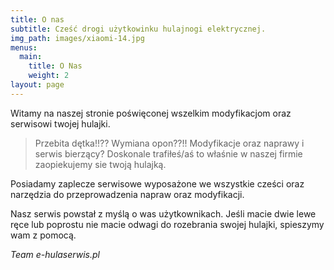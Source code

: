 ```yaml
---
title: O nas
subtitle: Cześć drogi użytkowinku hulajnogi elektrycznej.
img_path: images/xiaomi-14.jpg
menus:
  main:
    title: O Nas
    weight: 2
layout: page
---
```


Witamy na naszej stronie poświęconej wszelkim modyfikacjom oraz serwisowi twojej hulajki.

>Przebita dętka!!?? Wymiana opon??!! Modyfikacje oraz naprawy i serwis bierzący? Doskonale trafiłeś/aś to właśnie w naszej firmie zaopiekujemy sie twoją hulajką.

Posiadamy zaplecze serwisowe wyposażone we wszystkie cześci oraz narzędzia do przeprowadzenia napraw oraz modyfikacji.

Nasz serwis powstał z myślą o was użytkownikach. Jeśli macie dwie lewe ręce lub poprostu nie macie odwagi do rozebrania swojej hulajki, spieszymy wam z pomocą.

*Team e-hulaserwis.pl*
